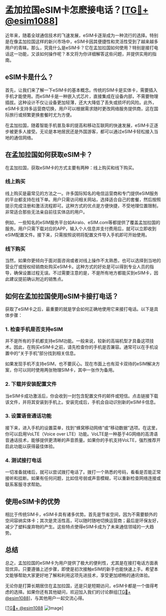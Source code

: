 # 孟加拉国eSIM卡怎麽接电话？[[TG💪+ @esim1088](https://t.me/s/esim1088)]

近年来，随着全球通信技术的飞速发展，eSIM卡逐渐成为一种流行的选择。特别是在像孟加拉国这样的新兴市场中，eSIM卡因其便捷性和灵活性受到了越来越多用户的青睐。那么，究竟什么是eSIM卡？它在孟加拉国如何使用？特别是接打电话这一功能，又该如何操作呢？本文将为你详细解答这些问题，并提供实用的指南。

## eSIM卡是什么？

首先，让我们来了解一下eSIM卡的基本概念。传统的SIM卡是实体卡，需要插入手机才能使用。而eSIM卡是一种嵌入式芯片，直接集成在设备内部，不需要物理插拔。这种设计不仅让设备更加轻薄，还大大降低了丢失或损坏的风险。此外，eSIM卡支持多运营商切换，用户可以根据需求随时更改网络服务提供商，这在国际旅行或频繁更换套餐时尤为方便。

在孟加拉国，随着智能手机普及率的提高和移动互联网的快速发展，eSIM卡正逐步被更多人接受。无论是本地居民还是外国游客，都可以通过eSIM卡轻松接入当地的通信网络。

## 在孟加拉国如何获取eSIM卡？

在孟加拉国，获取eSIM卡的方式主要有两种：线上购买和线下购买。

### 线上购买

线上购买是最常见的方法之一。许多国际知名的电信运营商和专门提供eSIM服务的平台都支持在线下单。用户只需访问相关网站，选择适合自己的套餐，然后按照提示完成注册和激活流程即可。这种方式的优点是方便快捷，不受地理位置限制，非常适合那些无法亲自前往实体店的用户。

例如，一些知名的eSIM服务平台如Airalo、eSIM.com等都提供了覆盖孟加拉国的服务。用户只需下载对应的APP，输入个人信息并支付费用后，就可以立即收到eSIM配置文件。接下来，只需按照说明将配置文件导入手机即可开始使用。

### 线下购买

当然，如果你更倾向于面对面咨询或者对线上操作不太熟悉，也可以选择到当地的营业厅或授权经销商处购买eSIM卡。这种方式的好处是可以得到专业人员的指导，确保设置过程无误。不过需要注意的是，不是所有地方都能买到eSIM卡，因此建议提前确认附近的销售点。

## 如何在孟加拉国使用eSIM卡接打电话？

获取了eSIM卡之后，最重要的就是学会如何正确地使用它来接打电话。以下是具体步骤：

### 1. 检查手机是否支持eSIM

并不是所有的手机都支持eSIM功能。一般来说，较新的高端机型才具备这项技术。因此，在购买eSIM卡之前，请先检查你的手机是否兼容。通常可以在手机设置中的“关于手机”部分找到相关信息。

如果发现手机不支持eSIM，也不要灰心。现在市面上也有双卡双待的eSIM解决方案，你可以同时使用两张物理SIM卡，其中一张作为备用。

### 2. 下载并安装配置文件

当eSIM卡成功激活后，你会收到一封包含配置文件的邮件或短信。点击链接下载该文件，并将其安装到手机上。安装完成后，手机会自动识别新的eSIM卡信息。

### 3. 设置语音通话功能

接下来，进入手机的设置菜单，找到“蜂窝移动网络”或“移动数据”选项。在这里，你可以启用VoLTE（Voice over LTE）功能。VoLTE是一种基于4G网络的高清语音通话技术，能够提供更清晰的声音质量。如果你的手机支持VoLTE，强烈推荐开启此功能以获得最佳体验。

### 4. 测试接打电话

一切准备就绪后，就可以尝试拨打电话了。拨打一个熟悉的号码，看看是否能正常接听和挂断。如果有任何问题，比如信号弱或声音模糊，可以重新检查网络连接或联系客服寻求帮助。

## 使用eSIM卡的优势

相比于传统SIM卡，eSIM卡具有诸多优势。首先是节省空间，因为不需要额外的空间容纳实体卡；其次是灵活性高，可以随时随地切换运营商；最后是环保友好，减少了塑料废弃物的产生。这些特点使得eSIM卡成为了未来通信领域的一大趋势。

## 总结

总之，孟加拉国的eSIM卡为用户提供了极大的便利性，尤其是在接打电话方面表现优异。只要遵循上述步骤，即使是初次接触eSIM的新手也能快速上手。希望本文能够帮助大家更好地了解和利用这项先进技术，享受更加顺畅的通讯体验。

无论你是打算长期居住在孟加拉国，还是只是短期访问，eSIM卡都是一个值得考虑的选择。如果你还有其他疑问，欢迎加入我们的讨论群组[[TG💪+ @esim1088](https://t.me/s/esim1088)]，与其他用户一起交流心得。

[[TG💪+ @esim1088](https://t.me/s/esim1088) ![Image](https://i.postimg.cc/4NQfJmqS/Snipaste-2025-05-13-00-14-12.png)]
